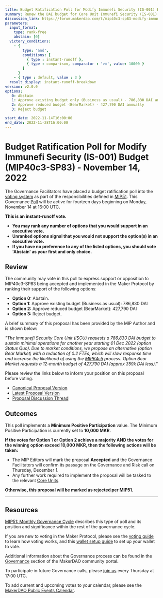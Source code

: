 ```yaml
---
title: Budget Ratification Poll for Modify Immunefi Security (IS-001) Budget (MIP40c3-SP83) - November 14, 2022
summary: Renew the DAI budget for Core Unit Immunefi Security (IS-001).
discussion_link: https://forum.makerdao.com/t/mip40c3-sp83-modify-immunefi-security-core-unit-budget-is-001/18209
parameters:
  input_format:
    type: rank-free
    abstain: [0]
  victory_conditions:
    - {
        type: 'and',
        conditions: [
          { type : instant-runoff },
          { type : comparison, comparator : '>=', value: 10000 }
        ]
      }
    - { type : default, value : 3 }
  result_display: instant-runoff-breakdown
version: v2.0.0
options:
   0: Abstain
   1: Approve existing budget only (Business as usual) - 786,830 DAI annually
   2: Approve reduced budget (BearMarket) - 427,790 DAI annually
   3: Reject budget

start_date: 2022-11-14T16:00:00
end_date: 2022-11-28T16:00:00
---
```

# Budget Ratification Poll for Modify Immunefi Security (IS-001) Budget (MIP40c3-SP83) - November 14, 2022

The Governance Facilitators have placed a budget ratification poll into the [voting system](https://vote.makerdao.com/polling) as part of the responsibilities defined in [MIP51](https://mips.makerdao.com/mips/details/MIP51). This Governance [Poll](https://community-development.makerdao.com/en/learn/governance/on-chain-gov) will be active for fourteen days beginning on Monday, November 14 at 16:00 UTC.

**This is an instant-runoff vote.**
- **You may rank any number of options that you would support in an executive vote.**
- **Unranked options signal that you would not support the option(s) in an executive vote.**
- **If you have no preference to any of the listed options, you should vote 'Abstain' as your first and only choice.**

## Review

The community may vote in this poll to express support or opposition to MIP40c3-SP83 being accepted and implemented in the Maker Protocol by ranking their support of the following options:
* **Option 0:** Abstain.
* **Option 1:** Approve existing budget (Business as usual): 786,830 DAI
* **Option 2:** Approve reduced budget (BearMarket): 427,790 DAI
* **Option 3:** Reject budget.

A brief summary of this proposal has been provided by the MIP Author and is shown below:

*"The Immunefi Security Core Unit (ISCU) requests a 786,830 DAI budget to sustain minimal operations for another year starting 01 Dec 2022 (option Status Quo). Due to market conditions, we propose an alternative (option Bear Market) with a reduction of 0.2 FTEs, which will slow response time and increase the likelihood of using the [MIP64c5](https://mips.makerdao.com/mips/details/MIP64#mip64c5-payment-process-and-budget-request) process. Option Bear Market requests a 12-month budget of 427,790 DAI (approx 359k DAI less)."*

Please review the links below to inform your position on this proposal before voting.
* [Canonical Proposal Version](https://github.com/makerdao/mips/blob/247f11f556ad5b2be78525c7fa6c9966da76ecec/MIP40/MIP40c3-Subproposals/MIP40c3-SP83.md)
* [Latest Proposal Version](https://mips.makerdao.com/mips/details/MIP40c3SP83)
* [Proposal Discussion Thread](https://forum.makerdao.com/t/mip40c3-sp83-modify-immunefi-security-core-unit-budget-is-001/18209)

## Outcomes

This poll implements a **Minimum Positive Participation** value. The Minimum Positive Participation is currently set to **10,000 MKR**.

**If the votes for Option 1 or Option 2 achieve a majority AND the votes for the winning option exceed 10,000 MKR, then the following actions will be taken:**
* The MIP Editors will mark the proposal **Accepted** and the Governance Facilitators will confirm its passage on the Governance and Risk call on Thursday, December 1.
* Any further work required to implement the proposal will be tasked to the relevant [Core Units](https://mips.makerdao.com/mips/details/MIP38#mip38c2-core-unit-state).

**Otherwise, this proposal will be marked as rejected per [MIP51](https://mips.makerdao.com/mips/details/MIP51#mip51c2-ratification-poll).**

---

## Resources

[MIP51: Monthly Governance Cycle](https://mips.makerdao.com/mips/details/MIP51) describes this type of poll and its position and significance within the rest of the governance cycle.

If you are new to voting in the Maker Protocol, please see the [voting guide](https://community-development.makerdao.com/en/learn/governance/how-voting-works/) to learn how voting works, and this [wallet setup guide](https://community-development.makerdao.com/en/learn/governance/voting-setup/) to set up your wallet to vote.

Additional information about the Governance process can be found in the [Governance](https://community-development.makerdao.com/en/learn/governance) section of the MakerDAO community portal.

To participate in future Governance calls, please [join us](https://github.com/makerdao/community/tree/master/governance/governance-and-risk-meetings) every Thursday at 17:00 UTC.

To add current and upcoming votes to your calendar, please see the [MakerDAO Public Events Calendar](https://calendar.google.com/calendar/embed?src=makerdao.com_3efhm2ghipksegl009ktniomdk%40group.calendar.google.com&ctz=UTC&mode=week&showCalendars=0&showPrint=0).
